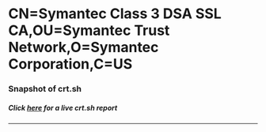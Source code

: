 # CN=Symantec Class 3 DSA SSL CA,OU=Symantec Trust Network,O=Symantec Corporation,C=US
### Snapshot of crt.sh
##### Click [here](https://crt.sh/?q=Serial_02E86F3EC6197D53FA503B2ECA3799E1) for a live crt.sh report

---
